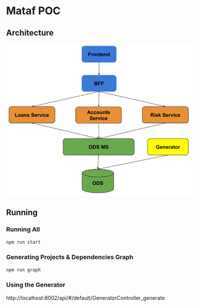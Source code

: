 # Mataf POC

## Architecture

![Architecture](mataf-poc-arch.png?raw=true 'Architecture')

## Running

### Running All

    npm run start

### Generating Projects & Dependencies Graph

    npm run graph

### Using the Generator

http://localhost:8002/api/#/default/GeneratorController_generate
